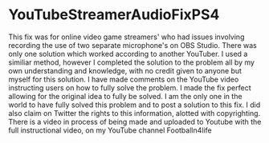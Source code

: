 # YouTubeStreamerAudioFixPS4
This fix was for online video game streamers' who had issues involving recording the use of two separate microphone's on OBS Studio.
There was only one solution which worked according to another YouTuber. I used a similiar method, however I completed the solution to
the problem all by my own understanding and knowledge, with no credit given to anyone but myself for this solution. I have made comments
on the YouTube video instructing users on how to fully solve the problem. I made the fix perfect allowing for the original idea to fully
be solved. I am the only one in the world to have fully solved this problem and to post a solution to this fix. I did also claim on Twitter
the rights to this information, alotted with copyrighting. 
There is a video in process of being made and uploaded to Youtube with the full instructional video, on my YouTube channel Footballn4life
